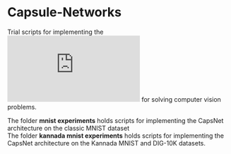 # Capsule-Networks
Trial scripts for implementing the ![novel Capsule Network architecture proposed by Hinton, Frosst and Sabour](https://arxiv.org/pdf/1710.09829.pdf) for solving computer vision problems.

The folder <b>mnist experiments</b> holds scripts for implementing the CapsNet architecture on the classic MNIST dataset<br>
The folder <b>kannada mnist experiments</b> holds scripts for implementing the CapsNet architecture on the Kannada MNIST and DIG-10K datasets.
